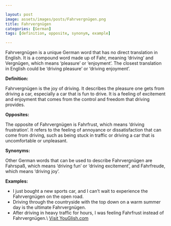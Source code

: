 ```yaml
---

layout: post
image: assets/images/posts/Fahrvergnügen.png
title: Fahrvergnügen
categories: [German]
tags: [definition, opposite, synonym, example]

---
```


Fahrvergnügen is a unique German word that has no direct translation in English. It is a compound word made up of Fahr, meaning ‘driving’ and Vergnügen, which means ‘pleasure’ or ‘enjoyment’. The closest translation in English could be ‘driving pleasure’ or ‘driving enjoyment’.

**Definition:**

Fahrvergnügen is the joy of driving. It describes the pleasure one gets from driving a car, especially a car that is fun to drive. It is a feeling of excitement and enjoyment that comes from the control and freedom that driving provides.

**Opposites:**

The opposite of Fahrvergnügen is Fahrfrust, which means ‘driving frustration’. It refers to the feeling of annoyance or dissatisfaction that can come from driving, such as being stuck in traffic or driving a car that is uncomfortable or unpleasant.

**Synonyms:**

Other German words that can be used to describe Fahrvergnügen are Fahrspaß, which means ‘driving fun’ or ‘driving excitement’, and Fahrfreude, which means ‘driving joy’.

**Examples:**

- I just bought a new sports car, and I can’t wait to experience the Fahrvergnügen on the open road.
- Driving through the countryside with the top down on a warm summer day is the ultimate Fahrvergnügen.
- After driving in heavy traffic for hours, I was feeling Fahrfrust instead of Fahrvergnügen.\ <a id="yg-widget-0" class="youglish-widget" data-query="Fahrvergnügen" data-lang="german" data-components="8412" data-auto-start="0" data-bkg-color="theme_light" data-title="How%20to%20pronounce%20Fahrvergnügen%20in%20German"  rel="nofollow" href="https://youglish.com">Visit YouGlish.com</a><script async src="https://youglish.com/public/emb/widget.js" charset="utf-8"></script>